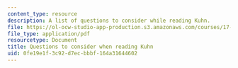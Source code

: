 ```yaml
---
content_type: resource
description: A list of questions to consider while reading Kuhn.
file: https://ol-ocw-studio-app-production.s3.amazonaws.com/courses/17-100j-political-economy-i-spring-2016/0fe19e1f3c92d7ecbbbf164a31644602_MIT17_100JS16_Kuhn_Ques.pdf
file_type: application/pdf
resourcetype: Document
title: Questions to consider when reading Kuhn
uid: 0fe19e1f-3c92-d7ec-bbbf-164a31644602
---
```

